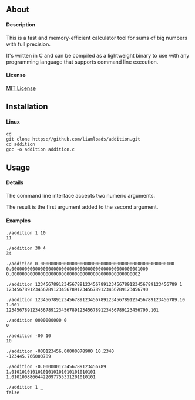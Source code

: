 ## About

#### Description
This is a fast and memory-efficient calculator tool for sums of big numbers with full precision.

It's written in C and can be compiled as a lightweight binary to use with any programming language that supports command line execution.

#### License
[MIT License](https://github.com/liamloads/addition/blob/main/LICENSE)

## Installation

#### Linux
``` console
cd
git clone https://github.com/liamloads/addition.git
cd addition
gcc -o addition addition.c
```

## Usage

#### Details

The command line interface accepts two numeric arguments.

The result is the first argument added to the second argument.

#### Examples

``` console
./addition 1 10
11

./addition 30 4
34

./addition 0.000000000000000000000000000000000000000000000000100 0.0000000000000000000000000000000000000000000000001000
0.0000000000000000000000000000000000000000000000002

./addition 123456789123456789123456789123456789123456789123456789 1
123456789123456789123456789123456789123456789123456790

./addition 123456789123456789123456789123456789123456789123456789.10 1.001
123456789123456789123456789123456789123456789123456790.101

./addition 0000000000 0
0

./addition -00 10
10

./addition -000123456.00000078900 10.2340
-123445.766000789

./addition -0.000000123456789123456789 1.01010101010101010101010101010101
1.01010088664422097755331201010101

./addition 1 _
false
```
